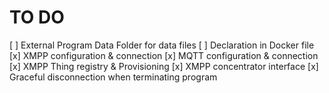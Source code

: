 TO DO
========

[ ] External Program Data Folder for data files
	[ ] Declaration in Docker file
[x] XMPP configuration & connection
[x] MQTT configuration & connection
[x] XMPP Thing registry & Provisioning
[x] XMPP concentrator interface
[x] Graceful disconnection when terminating program